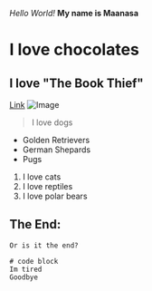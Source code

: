 _Hello World!_
__My name is Maanasa__
# I love chocolates
## I love "The Book Thief"
[Link](https://en.wikipedia.org/wiki/The_Book_Thief)
![Image](https://www.cdc.gov/healthypets/images/pets/cute-dog-headshot.jpg?_=42445)
> I love dogs
* Golden Retrievers
* German Shepards
* Pugs
1. I love cats
2. I love reptiles
3. I love polar bears

The End: 
---
`Or is it the end?`
```
# code block
Im tired
Goodbye
```
